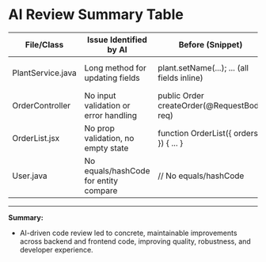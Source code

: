 # AI Review Summary Table

| File/Class         | Issue Identified by AI                | Before (Snippet)                                   | After (Snippet)                                    | Impact/Benefit                  |
|-------------------|---------------------------------------|---------------------------------------------------|----------------------------------------------------|----------------------------------|
| PlantService.java | Long method for updating fields        | plant.setName(...); ... (all fields inline)        | updatePlantFields(plant, details); (helper method) | Improved maintainability         |
| OrderController   | No input validation or error handling  | public Order createOrder(@RequestBody req)         | public ResponseEntity<?> createOrder(@Valid ...)   | Robustness, user-friendly errors |
| OrderList.jsx     | No prop validation, no empty state     | function OrderList({ orders }) { ... }             | Added PropTypes, empty state check                 | Fewer runtime errors, UX         |
| User.java         | No equals/hashCode for entity compare  | // No equals/hashCode                              | Overridden equals/hashCode methods                 | Correct entity comparison        |

---

**Summary:**
- AI-driven code review led to concrete, maintainable improvements across backend and frontend code, improving quality, robustness, and developer experience. 